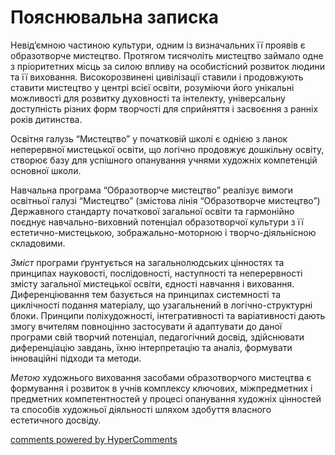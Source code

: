 <div id="hypercomments_widget" class="js-hypercomments-widget invisible"></div>

Пояснювальна записка
=============================================

Невід’ємною частиною культури, одним із визначальних її проявів є образотворче мистецтво. Протягом тисячоліть мистецтво займало одне з пріоритетних місць за силою впливу на особистісний розвиток людини та її виховання. Високорозвинені цивілізації ставили і продовжують ставити мистецтво у центрі всієї освіти, розуміючи його унікальні можливості для розвитку духовності та інтелекту, універсальну доступність різних форм творчості для сприйняття і засвоєння з ранніх років дитинства. 

Освітня галузь “Мистецтво” у початковій школі є однією з ланок неперервної мистецької освіти, що логічно продовжує дошкільну освіту, створює базу для успішного опанування учнями художніх компетенцій основної школи. 

Навчальна програма “Образотворче мистецтво” реалізує вимоги освітньої галузі “Мистецтво” (змістова лінія “Образотворче мистецтво”) Державного стандарту початкової загальної освіти та гармонійно поєднує навчально-виховний потенціал образотворчої культури з її естетично-мистецькою, зображально-моторною і  творчо-діяльнісною складовими.

*Зміст* програми ґрунтується на загальнолюдських цінностях та принципах науковості, послідовності, наступності та неперервності змісту загальної мистецької освіти, єдності навчання і виховання. Диференціювання тем базується на принципах системності та циклічності подання матеріалу, що узагальнений в логічно-структурні блоки. Принципи поліхудожності, інтегративності та варіативності дають змогу вчителям повноцінно застосувати й адаптувати до даної програми свій творчий потенціал, педагогічний досвід, здійснювати диференціацію завдань, їхню інтерпретацію та аналіз, формувати інноваційні підходи та методи.

*Метою* художнього виховання засобами образотворчого мистецтва є формування і розвиток в учнів комплексу ключових, міжпредметних і предметних компетентностей у процесі опанування художніх цінностей та способів художньої діяльності шляхом здобуття власного естетичного досвіду.



<div class="js-hypercomments-container">
    <a href="http://hypercomments.com" class="hc-link" title="comments widget">comments powered by HyperComments</a>
</div>